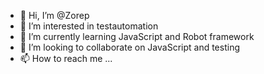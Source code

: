 - 👋 Hi, I’m @Zorep
- 👀 I’m interested in testautomation
- 🌱 I’m currently learning JavaScript and Robot framework
- 💞️ I’m looking to collaborate on JavaScript and testing
- 📫 How to reach me ...

<!---
Zorep/Zorep is a ✨ special ✨ repository because its `README.md` (this file) appears on your GitHub profile.
You can click the Preview link to take a look at your changes.
--->
